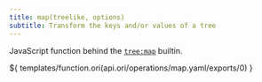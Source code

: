 ```yaml
---
title: map(treelike, options)
subtitle: Transform the keys and/or values of a tree
---
```


JavaScript function behind the [`tree:map`](/builtins/tree/map.html) builtin.

${ templates/function.ori(api.ori/operations/map.yaml/exports/0) }
